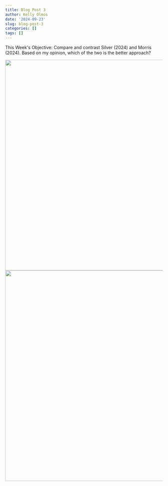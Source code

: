 ```yaml
---
title: Blog Post 3
author: Kelly Olmos
date: '2024-09-23'
slug: blog-post-3
categories: []
tags: []
---
```


This Week's Objective: Compare and contrast Silver (2024) and Morris (2024). Based on my opinion, which of the two is the better approach? 


<img src="{{< blogdown/postref >}}index_files/figure-html/unnamed-chunk-5-3.png" width="672" />


<img src="{{< blogdown/postref >}}index_files/figure-html/unnamed-chunk-5-4.png" width="672" />
